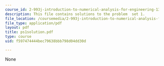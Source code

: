 ```yaml
---
course_id: 2-993j-introduction-to-numerical-analysis-for-engineering-13-002j-spring-2005
description: This file contains solutions to the problem  set 1.
file_location: /coursemedia/2-993j-introduction-to-numerical-analysis-for-engineering-13-002j-spring-2005/f597474444bec79638bbb798d04dd30d_ps1solution.pdf
file_type: application/pdf
layout: pdf
title: ps1solution.pdf
type: course
uid: f597474444bec79638bbb798d04dd30d

---
```

None